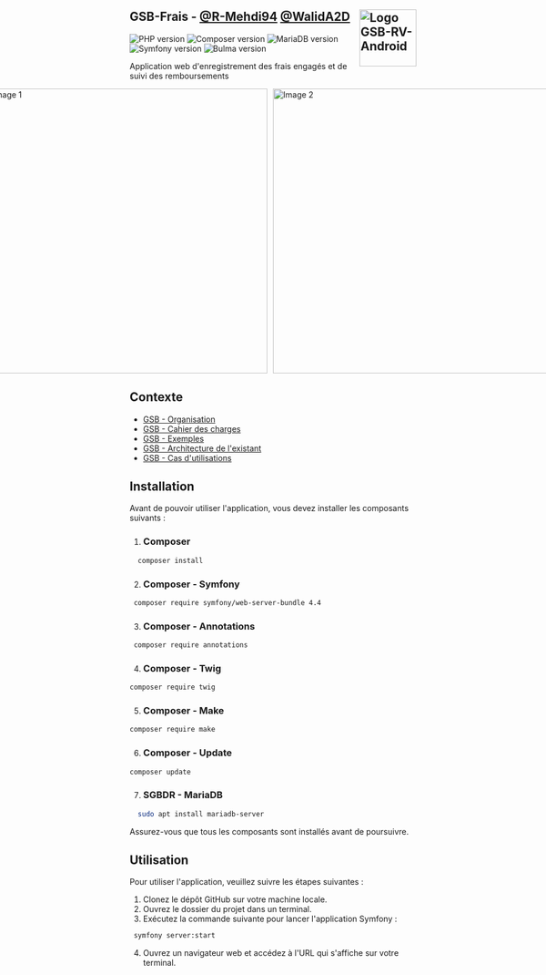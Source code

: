 ## GSB-Frais - [@R-Mehdi94](https://github.com/R-Mehdi94) [@WalidA2D](https://github.com/WalidA2D) <img src="https://user-images.githubusercontent.com/102319778/230720966-cb56e373-2646-4edc-bde0-08bfc8e55956.png" alt="Logo GSB-RV-Android" style="float: right; width: 100px;">

![PHP version](https://img.shields.io/badge/php-7.3-blue) ![Composer version](https://img.shields.io/badge/composer-2.2-navy) ![MariaDB version](https://img.shields.io/badge/maridb-15.1-red) ![Symfony version](https://img.shields.io/badge/symfony-5.4-orange) ![Bulma version](https://img.shields.io/badge/bulma-15.1-pink)

Application web d'enregistrement des frais engagés et de suivi des remboursements


<div style="display: flex; justify-content: center;">
  <img src="https://user-images.githubusercontent.com/102319778/230723750-488376b7-9646-4fa2-bbc6-ee4a9cacee2c.JPG" alt="Image 1" style="width:500px; margin-right: 10px;">
  <img src="https://user-images.githubusercontent.com/102319778/230723754-c136b406-c852-4dd2-8e70-a71265cbe0dd.JPG" alt="Image 2" style="width:500px; margin-right: 10px;">
</div>

## Contexte

- [GSB - Organisation](https://github.com/WalidA2D/GSB-Frais-Docs/blob/master/01-GSB-Organisation.pdf)
- [GSB - Cahier des charges](https://github.com/WalidA2D/GSB-Frais-Docs/blob/master/02-SIO-SLAM-GSB-Frais-CahierDesCharges.pdf)
- [GSB - Exemples](https://github.com/WalidA2D/GSB-Frais-Docs/blob/master/04-GSB-Frais-Commentaires.pdf)
- [GSB - Architecture de l'existant](https://github.com/WalidA2D/GSB-Frais-Docs/blob/master/05-GSB-Frais-Architecture-Application-Existante.pdf)
- [GSB - Cas d'utilisations](https://github.com/WalidA2D/GSB-Frais-Docs/blob/master/03-GSB-Frais-UC-BD.pdf)

## Installation

Avant de pouvoir utiliser l'application, vous devez installer les composants suivants :

1. ### Composer

  ``` bash 
    composer install
  ```

2. ### Composer - Symfony

  ``` bash 
   composer require symfony/web-server-bundle 4.4
  ```

3. ### Composer - Annotations

  ``` bash 
   composer require annotations
  ```

4. ### Composer - Twig

  ``` bash 
  composer require twig
  ```

5. ### Composer - Make

  ``` bash 
  composer require make
  ```

6. ### Composer - Update

  ``` bash 
  composer update
  ```
  
7. ### SGBDR - MariaDB

  ``` bash 
    sudo apt install mariadb-server
  ```

Assurez-vous que tous les composants sont installés avant de poursuivre.

## Utilisation

Pour utiliser l'application, veuillez suivre les étapes suivantes :

1. Clonez le dépôt GitHub sur votre machine locale.
2. Ouvrez le dossier du projet dans un terminal.
3. Exécutez la commande suivante pour lancer l'application Symfony : 
``` bash 
 symfony server:start
```
4. Ouvrez un navigateur web et accédez à l'URL qui s'affiche sur votre terminal.
